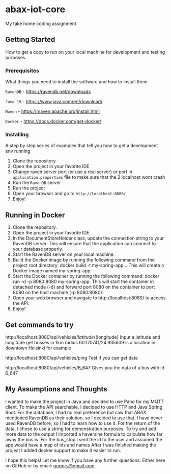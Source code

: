 # abax-iot-core

My take home coding assignment


## Getting Started

How to get a copy to run on your local machine for development and testing purposes.

### Prerequisites

What things you need to install the software and how to install them

```RavenDB``` - https://ravendb.net/downloads

```Java 19``` - https://www.java.com/en/download/

```Maven``` - https://maven.apache.org/install.html

```Docker``` - https://docs.docker.com/get-docker/

### Installing

A step by step series of examples that tell you how to get a development env running

1. Clone the repository
2. Open the project in your favorite IDE
3. Change raven server port (or use a real server) or port in ```application.properties``` file to make sure that the 2 localhost wont crash
4. Run the ```RavenDB``` server
5. Run the project
6. Open your browser and go to ```http://localhost:8080/```
7. Enjoy!

## Running in Docker

1. Clone the repository.
2. Open the project in your favorite IDE.
3. In the DocumentStoreHolder class, update the connection string to your RavenDB server. This will ensure that the application can connect to your database properly.
4. Start the RavenDB server on your local machine.
5. Build the Docker image by running the following command from the project root directory: docker build -t my-spring-app .. This will create a Docker image named my-spring-app.
6. Start the Docker container by running the following command: docker run -d -p 8080:8080 my-spring-app. This will start the container in detached mode (-d) and forward port 8080 on the container to port 8080 on the host machine (-p 8080:8080).
7. Open your web browser and navigate to http://localhost:8080/ to access the API.
8. Enjoy!

## Get commands to try

http://localhost:8080/api/vehicles/${latitude}/${longitude} Input a latitude and longitude get busses in 1km radius
60.170741/24.935609 is a location in downtown Helsinki for example

http://localhost:8080/api/vehicles/ping Test if you can get data

http://localhost:8080/api/vehicles/6_647 Gives you the data of a bus with id 6_647 

## My Assumptions and Thoughts
I wanted to make the project in Java and decided to use Paho for my MQTT client. To make the API searchable, I decided to use HTTP and Java Spring Boot. For the database, I had no real preference but saw that ABAX mentioned RavenDB as their solution, so I decided to use that. I have never used RavenDB before, so I had to learn how to use it. For the return of the data, I chose to use a string for demonstration purposes.
To try and add more data to the output I imported a haversine formula to calculate how far away the bus is. For the bus_stop i sent the id to the user and assumed the app would have a map of ids and names
After I was finished making the project I added docker support to make it easier to run.

I hope this helps! Let me know if you have any further questions. Either here on GitHub or by email: gormrs@gmail.com